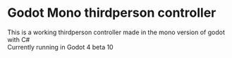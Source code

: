 # Godot Mono thirdperson controller
This is a working thirdperson controller made in the mono version of godot with C# <br>
Currently running in Godot 4 beta 10
